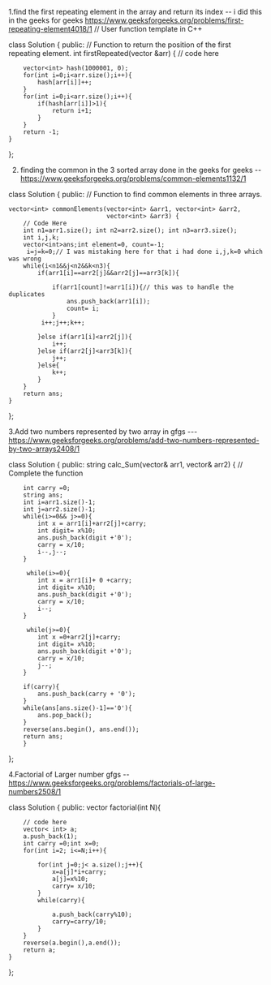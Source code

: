 1.find the first repeating element in the array and return its index -- i did this in the geeks for geeks https://www.geeksforgeeks.org/problems/first-repeating-element4018/1
// User function template in C++

class Solution {
  public:
    // Function to return the position of the first repeating element.
    int firstRepeated(vector<int> &arr) {
        // code here
        
        vector<int> hash(1000001, 0); 
        for(int i=0;i<arr.size();i++){
            hash[arr[i]]++;
        }
        for(int i=0;i<arr.size();i++){
            if(hash[arr[i]]>1){
                return i+1;
            }
        }
        return -1;
    }
};


2. finding the common in the 3 sorted array done in the geeks for geeks --https://www.geeksforgeeks.org/problems/common-elements1132/1
   
class Solution {
  public:
    // Function to find common elements in three arrays.
    
    vector<int> commonElements(vector<int> &arr1, vector<int> &arr2,
                               vector<int> &arr3) {
        // Code Here
        int n1=arr1.size(); int n2=arr2.size(); int n3=arr3.size();
        int i,j,k;
        vector<int>ans;int element=0, count=-1;
         i=j=k=0;// I was mistaking here for that i had done i,j,k=0 which was wrong 
        while(i<n1&&j<n2&&k<n3){
            if(arr1[i]==arr2[j]&&arr2[j]==arr3[k]){
                
                if(arr1[count]!=arr1[i]){// this was to handle the duplicates 
                    ans.push_back(arr1[i]);
                    count= i;
                }
             i++;j++;k++;
                
            }else if(arr1[i]<arr2[j]){
                i++;
            }else if(arr2[j]<arr3[k]){
                j++;
            }else{
                k++;
            }
        }
        return ans;
    }
};

3.Add two numbers represented by two array in gfgs  ---https://www.geeksforgeeks.org/problems/add-two-numbers-represented-by-two-arrays2408/1

class Solution {
  public:
    string calc_Sum(vector<int>& arr1, vector<int>& arr2) {
        // Complete the function
        
        int carry =0; 
        string ans; 
        int i=arr1.size()-1;
        int j=arr2.size()-1; 
        while(i>=0&& j>=0){
            int x = arr1[i]+arr2[j]+carry;
            int digit= x%10;
            ans.push_back(digit +'0');
            carry = x/10;
            i--,j--;
        }
        
         while(i>=0){
            int x = arr1[i]+ 0 +carry;
            int digit= x%10;
            ans.push_back(digit +'0');
            carry = x/10;
            i--;
        }
        
         while(j>=0){
            int x =0+arr2[j]+carry;
            int digit= x%10;
            ans.push_back(digit +'0');
            carry = x/10;
            j--;
        }
        
        if(carry){
            ans.push_back(carry + '0');
        }
        while(ans[ans.size()-1]=='0'){
            ans.pop_back();
        }
        reverse(ans.begin(), ans.end());
        return ans; 
        }
};

4.Factorial of Larger number  gfgs --https://www.geeksforgeeks.org/problems/factorials-of-large-numbers2508/1

class Solution {
public:
    vector<int> factorial(int N){
    
        // code here
        vector< int> a; 
        a.push_back(1);
        int carry =0;int x=0; 
        for(int i=2; i<=N;i++){
            
            for(int j=0;j< a.size();j++){
                x=a[j]*i+carry;
                a[j]=x%10;
                carry= x/10;
            }
            while(carry){
               
                a.push_back(carry%10);
                carry=carry/10;
            }
        }
        reverse(a.begin(),a.end());
        return a; 
    }
};
